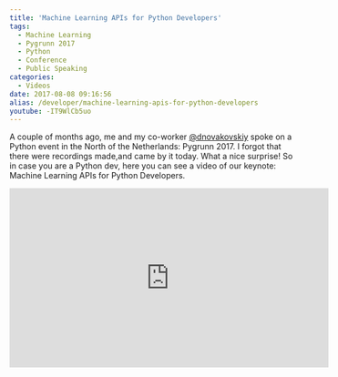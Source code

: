 ```yaml
---
title: 'Machine Learning APIs for Python Developers'
tags:
  - Machine Learning
  - Pygrunn 2017
  - Python
  - Conference
  - Public Speaking
categories:
  - Videos
date: 2017-08-08 09:16:56
alias: /developer/machine-learning-apis-for-python-developers
youtube: -IT9WlCb5uo
---
```


A couple of months ago, me and my co-worker [@dnovakovskiy](https://twitter.com/dnovakovskiy) spoke on a Python event in the North of the Netherlands: Pygrunn 2017. I forgot that there were recordings made,and came by it today. What a nice surprise! So in case you are a Python dev, here you can see a video of our keynote: Machine Learning APIs for Python Developers.
<!--more--> 

<iframe width="560" height="315" src="https://www.youtube.com/embed/-IT9WlCb5uo" frameborder="0" allow="accelerometer; autoplay; encrypted-media; gyroscope; picture-in-picture" allowfullscreen></iframe>